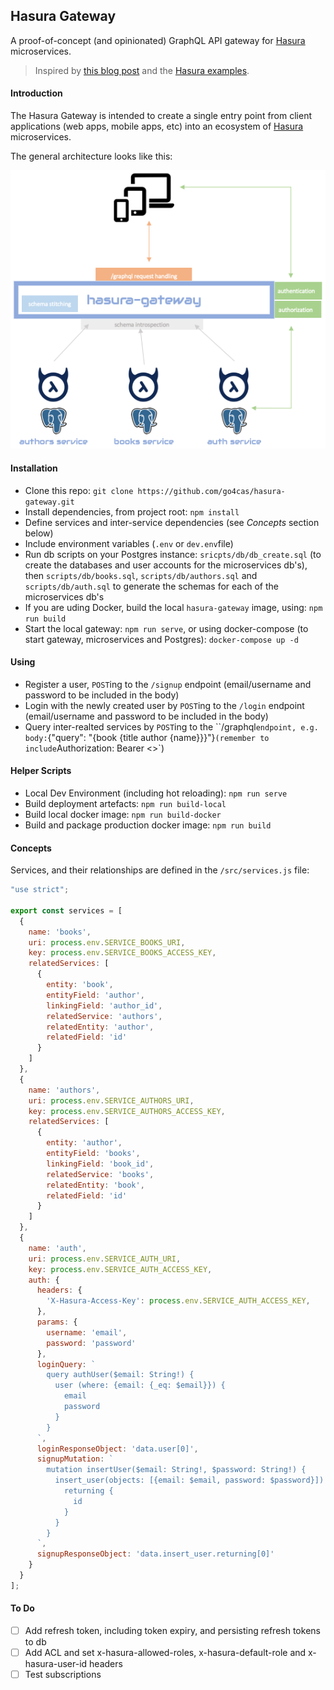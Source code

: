 ## Hasura Gateway
A proof-of-concept (and opinionated) GraphQL API gateway for [Hasura](https://hasura.io/) microservices.
> Inspired by [this blog post](https://blog.hasura.io/the-ultimate-guide-to-schema-stitching-in-graphql-f30178ac0072) and the [Hasura examples](https://github.com/hasura/schema-stitching-examples).

#### Introduction
The Hasura Gateway is intended to create a single entry point from client applications (web apps, mobile apps, etc) into an ecosystem of [Hasura](https://hasura.io/) microservices.

The general architecture looks like this:

![alt text](assets/arch.png)

#### Installation
- Clone this repo: `git clone https://github.com/go4cas/hasura-gateway.git`
- Install dependencies, from project root: `npm install`
- Define services and inter-service dependencies (see _Concepts_ section below)
- Include environment variables (`.env` or `dev.env`file)
- Run db scripts on your Postgres instance: `sricpts/db/db_create.sql` (to create the databases and user accounts for the microservices db's), then `scripts/db/books.sql`, `scripts/db/authors.sql` and `scripts/db/auth.sql` to generate the schemas for each of the microservices db's
- If you are uding Docker, build the local `hasura-gateway` image, using: `npm run build`
- Start the local gateway: `npm run serve`, or using docker-compose (to start gateway, microservices and Postgres): `docker-compose up -d`

#### Using
- Register a user, `POST`ing to the `/signup` endpoint (email/username and password to be included in the body)
- Login with the newly created user by `POST`ing to the `/login` endpoint (email/username and password to be included in the body)
- Query inter-realted services by `POST`ing to the ``/graphql` endpoint, e.g. body: `{"query": "{book {title author {name}}}"}` (remember to include `Authorization: Bearer <<token here>>`)

#### Helper Scripts
- Local Dev Environment (including hot reloading): `npm run serve`
- Build deployment artefacts: `npm run build-local`
- Build local docker image: `npm run build-docker`
- Build and package production docker image: `npm run build`

#### Concepts
Services, and their relationships are defined in the `/src/services.js` file:
```javascript
"use strict";

export const services = [
  {
    name: 'books',
    uri: process.env.SERVICE_BOOKS_URI,
    key: process.env.SERVICE_BOOKS_ACCESS_KEY,
    relatedServices: [
      {
        entity: 'book',
        entityField: 'author',
        linkingField: 'author_id',
        relatedService: 'authors',
        relatedEntity: 'author',
        relatedField: 'id'
      }
    ]
  },
  {
    name: 'authors',
    uri: process.env.SERVICE_AUTHORS_URI,
    key: process.env.SERVICE_AUTHORS_ACCESS_KEY,
    relatedServices: [
      {
        entity: 'author',
        entityField: 'books',
        linkingField: 'book_id',
        relatedService: 'books',
        relatedEntity: 'book',
        relatedField: 'id'
      }
    ]
  },
  {
    name: 'auth',
    uri: process.env.SERVICE_AUTH_URI,
    key: process.env.SERVICE_AUTH_ACCESS_KEY,
    auth: {
      headers: {
        'X-Hasura-Access-Key': process.env.SERVICE_AUTH_ACCESS_KEY,
      },
      params: {
        username: 'email',
        password: 'password'
      },
      loginQuery: `
        query authUser($email: String!) {
          user (where: {email: {_eq: $email}}) {
            email
            password
          }
        }
      `,
      loginResponseObject: 'data.user[0]',
      signupMutation: `
        mutation insertUser($email: String!, $password: String!) {
          insert_user(objects: [{email: $email, password: $password}]) {
            returning {
              id
            }
          }
        }
      `,
      signupResponseObject: 'data.insert_user.returning[0]'
    }
  }
];
```

#### To Do
- [ ] Add refresh token, including token expiry, and persisting refresh tokens to db
- [ ] Add ACL and set x-hasura-allowed-roles, x-hasura-default-role and x-hasura-user-id headers
- [ ] Test subscriptions
